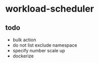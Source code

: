 # workload-scheduler

## todo
- bulk action
- do not list exclude namespace
- specify number scale up
- dockerize